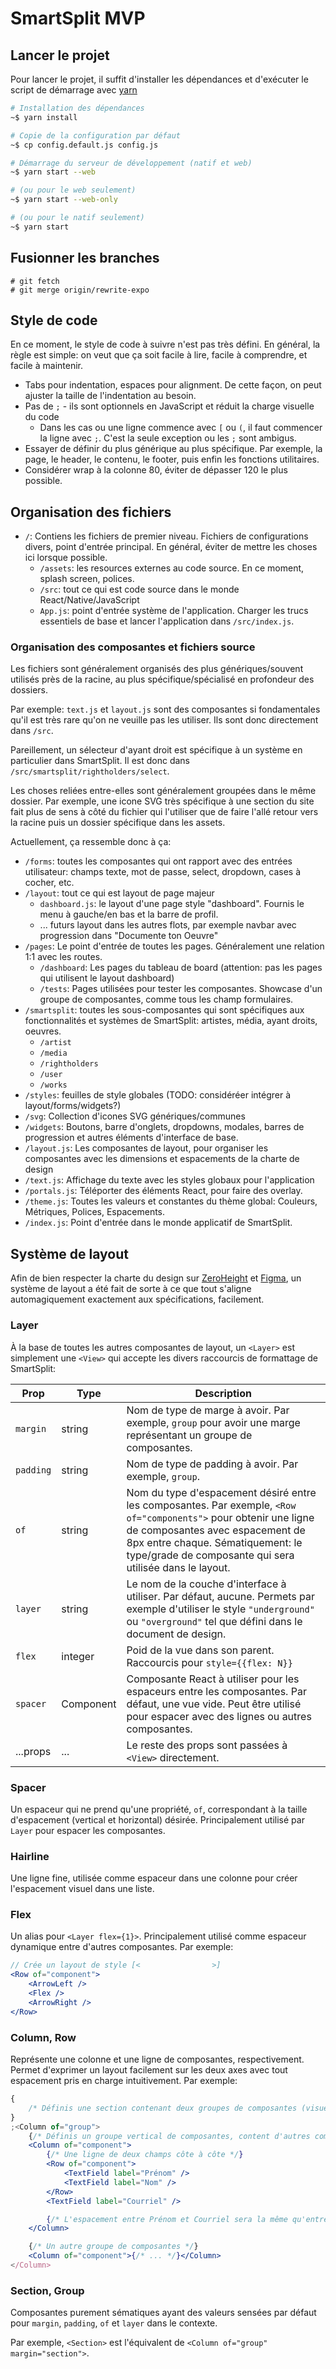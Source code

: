 # SmartSplit MVP

## Lancer le projet

Pour lancer le projet, il suffit d'installer les dépendances et d'exécuter le script de démarrage avec [yarn](https://yarnpkg.com/)

```sh
# Installation des dépendances
~$ yarn install

# Copie de la configuration par défaut
~$ cp config.default.js config.js

# Démarrage du serveur de développement (natif et web)
~$ yarn start --web

# (ou pour le web seulement)
~$ yarn start --web-only

# (ou pour le natif seulement)
~$ yarn start
```

## Fusionner les branches

```
# git fetch
# git merge origin/rewrite-expo
```

## Style de code

En ce moment, le style de code à suivre n'est pas très défini. En général, la règle est simple: on veut que ça soit facile à lire, facile à comprendre, et facile à maintenir.

- Tabs pour indentation, espaces pour alignment. De cette façon, on peut ajuster la taille de l'indentation au besoin.
- Pas de `;` - ils sont optionnels en JavaScript et réduit la charge visuelle du code
  - Dans les cas ou une ligne commence avec `[` ou `(`, il faut commencer la ligne avec `;`. C'est la seule exception ou les `;` sont ambigus.
- Essayer de définir du plus générique au plus spécifique. Par exemple, la page, le header, le contenu, le footer, puis enfin les fonctions utilitaires.
- Considérer wrap à la colonne 80, éviter de dépasser 120 le plus possible.

## Organisation des fichiers

- `/`: Contiens les fichiers de premier niveau. Fichiers de configurations divers, point d'entrée principal. En général, éviter de mettre les choses ici lorsque possible.
  - `/assets`: les resources externes au code source. En ce moment, splash screen, polices.
  - `/src`: tout ce qui est code source dans le monde React/Native/JavaScript
  - `App.js`: point d'entrée système de l'application. Charger les trucs essentiels de base et lancer l'application dans `/src/index.js`.

### Organisation des composantes et fichiers source

Les fichiers sont généralement organisés des plus génériques/souvent utilisés près de la racine, au plus spécifique/spécialisé en profondeur des dossiers.

Par exemple: `text.js` et `layout.js` sont des composantes si fondamentales qu'il est très rare qu'on ne veuille pas les utiliser. Ils sont donc directement dans `/src`.

Pareillement, un sélecteur d'ayant droit est spécifique à un système en particulier dans SmartSplit. Il est donc dans `/src/smartsplit/rightholders/select`.

Les choses reliées entre-elles sont généralement groupées dans le même dossier. Par exemple, une icone SVG très spécifique à une section du site fait plus de sens à côté du fichier qui l'utiliser que de faire l'allé retour vers la racine puis un dossier spécifique dans les assets.

Actuellement, ça ressemble donc à ça:

- `/forms`: toutes les composantes qui ont rapport avec des entrées utilisateur: champs texte, mot de passe, select, dropdown, cases à cocher, etc.
- `/layout`: tout ce qui est layout de page majeur
  - `dashboard.js`: le layout d'une page style "dashboard". Fournis le menu à gauche/en bas et la barre de profil.
  - ... futurs layout dans les autres flots, par exemple navbar avec progression dans "Documente ton Oeuvre"
- `/pages`: Le point d'entrée de toutes les pages. Généralement une relation 1:1 avec les routes.
  - `/dashboard`: Les pages du tableau de board (attention: pas les pages qui utilisent le layout dashboard)
  - `/tests`: Pages utilisées pour tester les composantes. Showcase d'un groupe de composantes, comme tous les champ formulaires.
- `/smartsplit`: toutes les sous-composantes qui sont spécifiques aux fonctionnalités et systèmes de SmartSplit: artistes, média, ayant droits, oeuvres.
  - `/artist`
  - `/media`
  - `/rightholders`
  - `/user`
  - `/works`
- `/styles`: feuilles de style globales (TODO: considéréer intégrer à layout/forms/widgets?)
- `/svg`: Collection d'icones SVG génériques/communes
- `/widgets`: Boutons, barre d'onglets, dropdowns, modales, barres de progression et autres éléments d'interface de base.
- `/layout.js`: Les composantes de layout, pour organiser les composantes avec les dimensions et espacements de la charte de design
- `/text.js`: Affichage du texte avec les styles globaux pour l'application
- `/portals.js`: Téléporter des éléments React, pour faire des overlay.
- `/theme.js`: Toutes les valeurs et constantes du thème global: Couleurs, Métriques, Polices, Espacements.
- `/index.js`: Point d'entrée dans le monde applicatif de SmartSplit.

## Système de layout

Afin de bien respecter la charte du design sur [ZeroHeight](http://design.smartsplit.org/) et [Figma](https://www.figma.com/file/bNFAb0kdHfrqFGVpcuH2X78E/Smartsplit), un système de layout a été fait de sorte à ce que tout s'aligne automagiquement exactement aux spécifications, facilement.

### Layer

À la base de toutes les autres composantes de layout, un `<Layer>` est simplement une `<View>` qui accepte les divers raccourcis de formattage de SmartSplit:

| Prop      | Type      | Description                                                                                                                                                                                                                                         |
| --------- | --------- | --------------------------------------------------------------------------------------------------------------------------------------------------------------------------------------------------------------------------------------------------- |
| `margin`  | string    | Nom de type de marge à avoir. Par exemple, `group` pour avoir une marge représentant un groupe de composantes.                                                                                                                                      |
| `padding` | string    | Nom de type de padding à avoir. Par exemple, `group`.                                                                                                                                                                                               |
| `of`      | string    | Nom du type d'espacement désiré entre les composantes. Par exemple, `<Row of="components">` pour obtenir une ligne de composantes avec espacement de 8px entre chaque. Sématiquement: le type/grade de composante qui sera utilisée dans le layout. |
| `layer`   | string    | Le nom de la couche d'interface à utiliser. Par défaut, aucune. Permets par exemple d'utiliser le style `"underground"` ou `"overground"` tel que défini dans le document de design.                                                                |
| `flex`    | integer   | Poid de la vue dans son parent. Raccourcis pour `style={{flex: N}}`                                                                                                                                                                                 |
| `spacer`  | Component | Composante React à utiliser pour les espaceurs entre les composantes. Par défaut, une vue vide. Peut être utilisé pour espacer avec des lignes ou autres composantes.                                                                               |
| ...props  | ...       | Le reste des props sont passées à `<View>` directement.                                                                                                                                                                                             |

### Spacer

Un espaceur qui ne prend qu'une propriété, `of`, correspondant à la taille d'espacement (vertical et horizontal) désirée. Principalement utilisé par `Layer` pour espacer les composantes.

### Hairline

Une ligne fine, utilisée comme espaceur dans une colonne pour créer l'espacement visuel dans une liste.

### Flex

Un alias pour `<Layer flex={1}>`. Principalement utilisé comme espaceur dynamique entre d'autres composantes. Par exemple:

```jsx
// Crée un layout de style [<                >]
<Row of="component">
	<ArrowLeft />
	<Flex />
	<ArrowRight />
</Row>
```

### Column, Row

Représente une colonne et une ligne de composantes, respectivement. Permet d'exprimer un layout facilement sur les deux axes avec tout espacement pris en charge intuitivement. Par exemple:

```jsx
{
	/* Définis une section contenant deux groupes de composantes (visuellement espacées) */
}
;<Column of="group">
	{/* Définis un groupe vertical de composantes, content d'autres composantes */}
	<Column of="component">
		{/* Une ligne de deux champs côte à côte */}
		<Row of="component">
			<TextField label="Prénom" />
			<TextField label="Nom" />
		</Row>
		<TextField label="Courriel" />

		{/* L'espacement entre Prénom et Courriel sera la même qu'entre Prénom et Nom */}
	</Column>

	{/* Un autre groupe de composantes */}
	<Column of="component">{/* ... */}</Column>
</Column>
```

### Section, Group

Composantes purement sématiques ayant des valeurs sensées par défaut pour `margin`, `padding`, `of` et `layer` dans le contexte.

Par exemple, `<Section>` est l'équivalent de `<Column of="group" margin="section">`.
